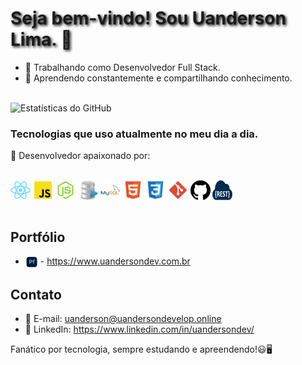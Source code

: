 
<!-- ### Seja bem-vindo! Sou Uanderson Lima. 👋 -->
<h1 style="text-shadow: 2px 2px 4px #000000;">Seja bem-vindo! Sou Uanderson Lima. 👋</h1>


- 💼 Trabalhando como Desenvolvedor Full Stack.
- 🌱 Aprendendo constantemente e compartilhando conhecimento.
<br></br>

![Estatísticas do GitHub](https://github-readme-stats.vercel.app/api?username=UandersonLim&show_icons=true&theme=radical)


### Tecnologias que uso atualmente no meu dia a dia.

🚀 Desenvolvedor apaixonado por:
<div style="display: inline_block"><br/>
<img align="center"alt="React"src="./Readme/react.png"/>
<img align="center"alt="JS"src="./Readme/js.png"/>
<img align="center"alt="Node"src="./Readme/node.png">
<img align="center"alt="Node"src="./Readme/SQL_.png">
<img align="center"alt="Node"src="./Readme/MySQL.png">
<img align="center"alt="Html"src="./Readme/html.png">
<img align="center"alt="Node"src="./Readme/css.png">
<img align="center"alt="Node"src="./Readme/git.png">
<img align="center"alt="Node"src="./Readme/github.png">
<img align="center"alt="Node"src="./Readme/REST.png">
</div><br/>

## Portfólio

- <img align="center" src="./Readme/portfolio.png" width="20"/> - https://www.uandersondev.com.br

## Contato

- 📧 E-mail: uanderson@uandersondevelop.online
- 💼 LinkedIn: https://www.linkedin.com/in/uandersondev/

Fanático por tecnologia, sempre estudando e apreendendo!😃🖥️


